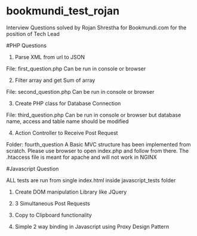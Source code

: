 # bookmundi_test_rojan
Interview Questions solved by Rojan Shrestha for Bookmundi.com for the position of Tech Lead

#PHP Questions

1. Parse XML from url to JSON

File: first_question.php
Can be run in console or browser

2. Filter array and get Sum of array

File: second_question.php
Can be run in console or browser

3. Create PHP class for Database Connection

File: third_question.php
Can be run in console or browser but database name, access and table name should be modified

4. Action Controller to Receive Post Request

Folder: fourth_question
A Basic MVC structure has been implemented from scratch. Please use browser to open index.php and follow from there. The .htaccess file is meant for apache and will not work in NGINX


#Javascript Question

ALL tests are run from single index.html inside javascript_tests folder

1. Create DOM manipulation Library like JQuery

2. 3 Simultaneous Post Requests

3. Copy to Clipboard functionality

4. Simple 2 way binding in Javascript using Proxy Design Pattern


